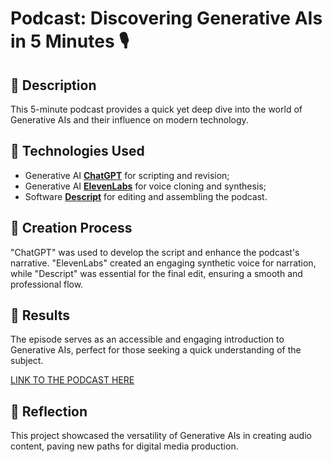 # Podcast: Discovering Generative AIs in 5 Minutes 🎙️

## 📒 Description
This 5-minute podcast provides a quick yet deep dive into the world of Generative AIs and their influence on modern technology.

## 🤖 Technologies Used
- Generative AI **[ChatGPT](https://chat.openai.com)** for scripting and revision;
- Generative AI **[ElevenLabs](https://www.elevenlabs.io)** for voice cloning and synthesis;
- Software **[Descript](https://www.descript.com)** for editing and assembling the podcast.

## 🧐 Creation Process
"ChatGPT" was used to develop the script and enhance the podcast's narrative. "ElevenLabs" created an engaging synthetic voice for narration, while "Descript" was essential for the final edit, ensuring a smooth and professional flow.

## 🚀 Results
The episode serves as an accessible and engaging introduction to Generative AIs, perfect for those seeking a quick understanding of the subject.

[LINK TO THE PODCAST HERE]()

## 💭 Reflection
This project showcased the versatility of Generative AIs in creating audio content, paving new paths for digital media production.